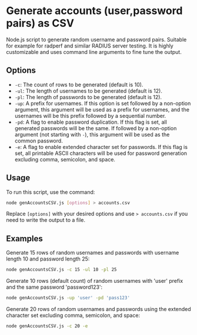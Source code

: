 # Generate accounts (user,password pairs) as CSV

Node.js script to generate random username and password pairs. Suitable for example for radperf and similar RADIUS server testing. It is highly customizable and uses command line arguments to fine tune the output.

## Options

- `-c`: The count of rows to be generated (default is 10).
- `-ul`: The length of usernames to be generated (default is 12).
- `-pl`: The length of passwords to be generated (default is 12).
- `-up`: A prefix for usernames. If this option is set followed by a non-option argument, this argument will be used as a prefix for usernames, and the usernames will be this prefix followed by a sequential number.
- `-pd`: A flag to enable password duplication. If this flag is set, all generated passwords will be the same. If followed by a non-option argument (not starting with `-`), this argument will be used as the common password.
- `-e`: A flag to enable extended character set for passwords. If this flag is set, all printable ASCII characters will be used for password generation excluding comma, semicolon, and space.

## Usage

To run this script, use the command: 

```bash
node genAccountsCSV.js [options] > accounts.csv
```

Replace `[options]` with your desired options and use `> accounts.csv` if you need to write the output to a file.

## Examples

Generate 15 rows of random usernames and passwords with username length 10 and password length 25:

```bash
node genAccountsCSV.js -c 15 -ul 10 -pl 25
```

Generate 10 rows (default count) of random usernames with 'user' prefix and the same password 'password123':

```bash
node genAccountsCSV.js -up 'user' -pd 'pass123'
```

Generate 20 rows of random usernames and passwords using the extended character set excluding comma, semicolon, and space:

```bash
node genAccountsCSV.js -c 20 -e
```

